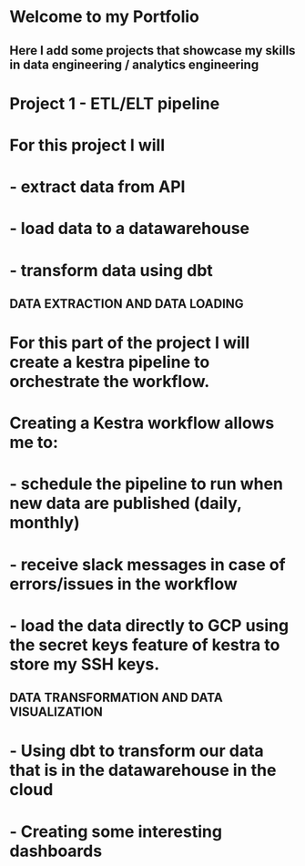 # Welcome to my Portfolio
## Here I add some projects that showcase my skills in data engineering / analytics engineering

# Project 1 - ETL/ELT pipeline

# For this project I will
# - extract data from API 
# - load data to a datawarehouse
# - transform data using dbt 

## DATA EXTRACTION AND DATA LOADING
# For this part of the project I will create a kestra pipeline to orchestrate the workflow.
# Creating a Kestra workflow allows me to:
# - schedule the pipeline to run when new data are published (daily, monthly)
# - receive slack messages in case of errors/issues in the workflow
# - load the data directly to GCP using the secret keys feature of kestra to store my SSH keys.

## DATA TRANSFORMATION AND DATA VISUALIZATION
# - Using dbt to transform our data that is in the datawarehouse in the cloud
# - Creating some interesting dashboards 
